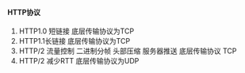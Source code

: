 #### HTTP协议

1. HTTP1.0 短链接 底层传输协议为TCP
2. HTTP1.1长链接 底层传输协议为TCP
3. HTTP/2 流量控制 二进制分帧 头部压缩 服务器推送 底层传输协议 TCP
4. HTTP/2 减少RTT  底层传输协议为UDP